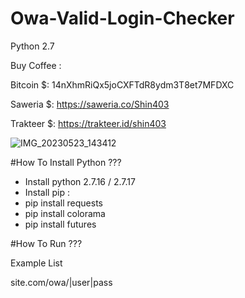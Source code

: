 # Owa-Valid-Login-Checker


Python 2.7

Buy Coffee :

Bitcoin $: 14nXhmRiQx5joCXFTdR8ydm3T8et7MFDXC


Saweria $: https://saweria.co/Shin403

Trakteer $: https://trakteer.id/shin403

![IMG_20230523_143412](https://github.com/Jenderal92/Owa-Valid-Login-Checker/assets/59664965/d3cb7536-f847-4f3e-9786-059b5525e4e4)

#How To Install Python ???

- Install python 2.7.16 / 2.7.17
- Install pip : 
- pip install requests 
- pip install colorama
- pip install futures

#How To Run ???

Example List

site.com/owa/|user|pass
